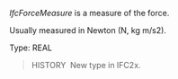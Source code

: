 _IfcForceMeasure_ is a measure of the force.

Usually measured in Newton (N, kg m/s2).

Type: REAL

> HISTORY&nbsp; New type in IFC2x.
